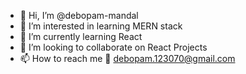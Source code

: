- 👋 Hi, I’m @debopam-mandal
- 👀 I’m interested in learning MERN stack
- 🌱 I’m currently learning React
- 💞️ I’m looking to collaborate on React Projects
- 📫 How to reach me 📧 debopam.123070@gmail.com

<!---
debopam-mandal/debopam-mandal is a ✨ special ✨ repository because its `README.md` (this file) appears on your GitHub profile.
You can click the Preview link to take a look at your changes.
--->
